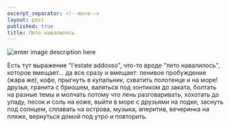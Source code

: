 ```yaml
---
excerpt_separator: <!--more-->
layout: post
published: true
title: Лето навалилось
---
```


![enter image description here](https://farm1.staticflickr.com/294/18987929214_281f2e945f_k.jpg)

Есть тут выражение "l'estate addosso", что-то вроде "лето навалилось", которое вмещает... да все сразу и вмещает: ленивое пробуждение (жара же), кофе, прыгнуть в купальник, схватить полотенце и на море! друзья, гранита с бриошем, валяться под зонтиком до заката, болтать на разные темы и молчать потому что лень разговаривать, хохотать до упаду, песок и соль на коже, выйти в море с друзьями на лодке, заснуть под солнцем, сплавать на острова, музыка, аперитив, вечеринка на пляже, вернуться домой под утро и повторить.
